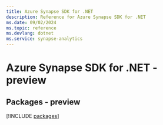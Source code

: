 ```yaml
---
title: Azure Synapse SDK for .NET
description: Reference for Azure Synapse SDK for .NET
ms.date: 09/02/2024
ms.topic: reference
ms.devlang: dotnet
ms.service: synapse-analytics
---
```

# Azure Synapse SDK for .NET - preview
## Packages - preview
[!INCLUDE [packages](synapse-index.md)]